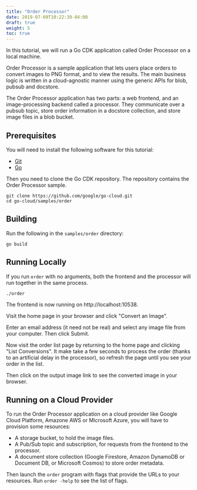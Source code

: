 ```yaml
---
title: "Order Processor"
date: 2019-07-09T10:22:39-04:00
draft: true
weight: 5
toc: true
---
```


In this tutorial, we will run a Go CDK application called Order Processor
on a local machine.

<!--more-->

Order Processor is a sample application that lets users place orders to convert
images to PNG format, and to view the results. The main business logic is
written in a cloud-agnostic manner using the generic APIs for blob, pubsub and
docstore.

The Order Processor application has two parts: a web frontend, and an
image-processing backend called a processor. They communicate over a pubsub
topic, store order information in a docstore collection, and store image files
in a blob bucket.

## Prerequisites

You will need to install the following software for this tutorial:

-   [Git](https://git-scm.com/)
-   [Go](https://golang.org/doc/install)

Then you need to clone the Go CDK repository. The
repository contains the Order Processor sample.

```shell
git clone https://github.com/google/go-cloud.git
cd go-cloud/samples/order
```

## Building

Run the following in the `samples/order` directory:

```shell
go build
```

## Running Locally

If you run `order` with no arguments, both the frontend and the processor will
run together in the same process. 

```shell
./order
```
The frontend is now running on http://localhost:10538.

Visit the home page in your browser and click "Convert an Image".

Enter an email address (it need not be real) and select any image file from your
computer. Then click Submit.

Now visit the order list page by returning to the home page and clicking "List
Conversions". It make take a few seconds to process the order (thanks to an
artificial delay in the processor), so refresh the page until you see your order
in the list.

Then click on the output image link to see the converted image in your browser.

## Running on a Cloud Provider

To run the Order Processor application on a cloud provider like Google Cloud
Platform, Amazone AWS or Microsoft Azure, you will have to provision
some resources:

- A storage bucket, to hold the image files.
- A Pub/Sub topic and subscription, for requests from the frontend to the
  processor.
- A document store collection (Google Firestore, Amazon DynamoDB or Document DB,
  or Microsoft Cosmos) to store order metadata.

Then launch the `order` program with flags that provide the URLs to your
resources. Run `order -help` to see the list of flags.

